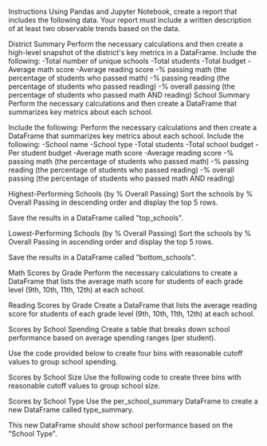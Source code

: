 Instructions
Using Pandas and Jupyter Notebook, create a report that includes the following data. Your report must include a written description of at least two observable trends based on the data.


District Summary
Perform the necessary calculations and then create a high-level snapshot of the district's key metrics in a DataFrame.
Include the following:
-Total number of unique schools
-Total students
-Total budget
-Average math score
-Average reading score
-% passing math (the percentage of students who passed math)
-% passing reading (the percentage of students who passed reading)
-% overall passing (the percentage of students who passed math AND reading)
School Summary
Perform the necessary calculations and then create a DataFrame that summarizes key metrics about each school.

Include the following:
Perform the necessary calculations and then create a DataFrame that summarizes key metrics about each school.
Include the following:
-School name
-School type
-Total students
-Total school budget
-Per student budget
-Average math score
-Average reading score
-% passing math (the percentage of students who passed math)
-% passing reading (the percentage of students who passed reading)
-% overall passing (the percentage of students who passed math AND reading)

Highest-Performing Schools (by % Overall Passing)
Sort the schools by % Overall Passing in descending order and display the top 5 rows.

Save the results in a DataFrame called "top_schools".

Lowest-Performing Schools (by % Overall Passing)
Sort the schools by % Overall Passing in ascending order and display the top 5 rows.

Save the results in a DataFrame called "bottom_schools".

Math Scores by Grade
Perform the necessary calculations to create a DataFrame that lists the average math score for students of each grade level (9th, 10th, 11th, 12th) at each school.

Reading Scores by Grade
Create a DataFrame that lists the average reading score for students of each grade level (9th, 10th, 11th, 12th) at each school.

Scores by School Spending
Create a table that breaks down school performance based on average spending ranges (per student).

Use the code provided below to create four bins with reasonable cutoff values to group school spending.

Scores by School Size
Use the following code to create three bins with reasonable cutoff values to group school size.

Scores by School Type
Use the per_school_summary DataFrame to create a new DataFrame called type_summary.

This new DataFrame should show school performance based on the "School Type".

